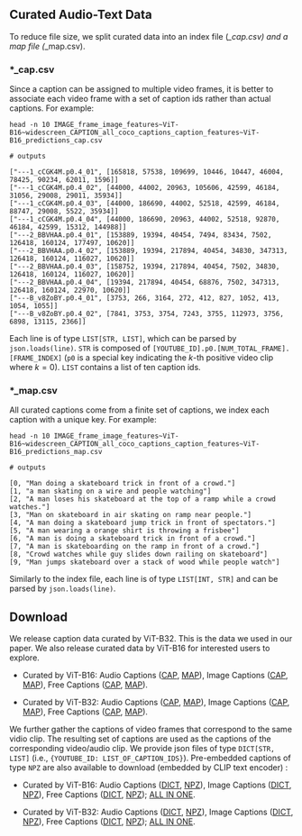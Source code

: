 ## Curated Audio-Text Data

To reduce file size, we split curated data into an index file (*_cap.csv) and a map file (*_map.csv).

### *_cap.csv

Since a caption can be assigned to multiple video frames, it is better to associate each video frame with a set of
caption ids rather than actual captions. For example:

```
head -n 10 IMAGE_frame_image_features~ViT-B16~widescreen_CAPTION_all_coco_captions_caption_features~ViT-B16_predictions_cap.csv

# outputs

["---1_cCGK4M.p0.4_01", [165818, 57538, 109699, 10446, 10447, 46004, 78425, 90234, 62011, 1596]]
["---1_cCGK4M.p0.4_02", [44000, 44002, 20963, 105606, 42599, 46184, 31056, 29008, 29011, 35934]]
["---1_cCGK4M.p0.4_03", [44000, 186690, 44002, 52518, 42599, 46184, 88747, 29008, 5522, 35934]]
["---1_cCGK4M.p0.4_04", [44000, 186690, 20963, 44002, 52518, 92870, 46184, 42599, 15312, 144988]]
["---2_BBVHAA.p0.4_01", [153889, 19394, 40454, 7494, 83434, 7502, 126418, 160124, 177497, 10620]]
["---2_BBVHAA.p0.4_02", [153889, 19394, 217894, 40454, 34830, 347313, 126418, 160124, 116027, 10620]]
["---2_BBVHAA.p0.4_03", [158752, 19394, 217894, 40454, 7502, 34830, 126418, 160124, 116027, 10620]]
["---2_BBVHAA.p0.4_04", [19394, 217894, 40454, 68876, 7502, 347313, 126418, 160124, 22970, 10620]]
["---B_v8ZoBY.p0.4_01", [3753, 266, 3164, 272, 412, 827, 1052, 413, 1054, 1055]]
["---B_v8ZoBY.p0.4_02", [7841, 3753, 3754, 7243, 3755, 112973, 3756, 6898, 13115, 2366]]
```

Each line is of type `LIST[STR, LIST]`, which can be parsed by `json.loads(line)`. `STR` is composed of
`[YOUTUBE_ID].p0.[NUM_TOTAL_FRAME].[FRAME_INDEX]` (`p0` is a special key indicating the $k$-th positive video clip where $k=0$). `LIST` contains a list of ten caption ids.


### *_map.csv

All curated captions come from a finite set of captions, we index each caption with a unique key. For example:

```
head -n 10 IMAGE_frame_image_features~ViT-B16~widescreen_CAPTION_all_coco_captions_caption_features~ViT-B16_predictions_map.csv

# outputs

[0, "Man doing a skateboard trick in front of a crowd."]
[1, "a man skating on a wire and people watching"]
[2, "A man loses his skateboard at the top of a ramp while a crowd watches."]
[3, "Man on skateboard in air skating on ramp near people."]
[4, "A man doing a skateboard jump trick in front of spectators."]
[5, "A man wearing a orange shirt is throwing a frisbee"]
[6, "A man is doing a skateboard trick in front of a crowd."]
[7, "A man is skateboarding on the ramp in front of a crowd."]
[8, "Crowd watches while guy slides down railing on skateboard"]
[9, "Man jumps skateboard over a stack of wood while people watch"]
```

Similarly to the index file, each line is of type `LIST[INT, STR]` and can be parsed by `json.loads(line)`.

## Download

We release caption data curated by ViT-B32. This is the data we used in our paper. We also release curated data by ViT-B16 for interested users to explore. 

- Curated by ViT-B16: Audio Captions ([CAP](https://storage.googleapis.com/ai2-mosaic-public/projects/vipant/data/curated/IMAGE_frame_image_features~ViT-B16~widescreen_CAPTION_audio_captions_train_caption_features~ViT-B16_predictions_cap.csv), [MAP](https://storage.googleapis.com/ai2-mosaic-public/projects/vipant/data/curated/IMAGE_frame_image_features~ViT-B16~widescreen_CAPTION_audio_captions_train_caption_features~ViT-B16_predictions_map.csv)), Image Captions ([CAP](https://storage.googleapis.com/ai2-mosaic-public/projects/vipant/data/curated/IMAGE_frame_image_features~ViT-B16~widescreen_CAPTION_all_coco_captions_caption_features~ViT-B16_predictions_cap.csv), [MAP](https://storage.googleapis.com/ai2-mosaic-public/projects/vipant/data/curated/IMAGE_frame_image_features~ViT-B16~widescreen_CAPTION_all_coco_captions_caption_features~ViT-B16_predictions_map.csv)), Free Captions ([CAP](https://storage.googleapis.com/ai2-mosaic-public/projects/vipant/data/curated/IMAGE_frame_image_features~ViT-B16~widescreen_CAPTION_round1_combined_caption_features~ViT-B16_predictions_cap.csv), [MAP](https://storage.googleapis.com/ai2-mosaic-public/projects/vipant/data/curated/IMAGE_frame_image_features~ViT-B16~widescreen_CAPTION_round1_combined_caption_features~ViT-B16_predictions_map.csv)).

- Curated by ViT-B32: Audio Captions ([CAP](https://storage.googleapis.com/ai2-mosaic-public/projects/vipant/data/curated/IMAGE_frame_image_features~ViT-B32~widescreen_CAPTION_audio_captions_train_caption_features~ViT-B32_predictions_cap.csv), [MAP](https://storage.googleapis.com/ai2-mosaic-public/projects/vipant/data/curated/IMAGE_frame_image_features~ViT-B32~widescreen_CAPTION_audio_captions_train_caption_features~ViT-B32_predictions_map.csv)), Image Captions ([CAP](https://storage.googleapis.com/ai2-mosaic-public/projects/vipant/data/curated/IMAGE_frame_image_features~ViT-B32~widescreen_CAPTION_all_coco_captions_caption_features~ViT-B32_predictions_cap.csv), [MAP](https://storage.googleapis.com/ai2-mosaic-public/projects/vipant/data/curated/IMAGE_frame_image_features~ViT-B32~widescreen_CAPTION_all_coco_captions_caption_features~ViT-B32_predictions_map.csv)), Free Captions ([CAP](https://storage.googleapis.com/ai2-mosaic-public/projects/vipant/data/curated/IMAGE_frame_image_features~ViT-B32~widescreen_CAPTION_round1_combined_caption_features~ViT-B32_predictions_cap.csv), [MAP](https://storage.googleapis.com/ai2-mosaic-public/projects/vipant/data/curated/IMAGE_frame_image_features~ViT-B32~widescreen_CAPTION_round1_combined_caption_features~ViT-B32_predictions_map.csv)).

We further gather the captions of video frames that correspond to the same vidio clip. The resulting set of captions are used as the captions of the corresponding video/audio clip. We provide json files of type `DICT[STR, LIST]` (i.e., `{YOUTUBE_ID: LIST_OF_CAPTION_IDS}`). Pre-embedded captions of type `NPZ`  are also available to download (embedded by CLIP text encoder) :

- Curated by ViT-B16: Audio Captions ([DICT](), [NPZ]()), Image Captions  ([DICT](), [NPZ]()), Free Captions  ([DICT](), [NPZ]()); [ALL IN ONE](https://storage.googleapis.com/ai2-mosaic-public/projects/vipant/data/curated/vit_b16.tar.gz).

- Curated by ViT-B32: Audio Captions ([DICT](), [NPZ]()), Image Captions  ([DICT](), [NPZ]()), Free Captions  ([DICT](), [NPZ]()); [ALL IN ONE](https://storage.googleapis.com/ai2-mosaic-public/projects/vipant/data/curated/vit_b32.tar.gz).
